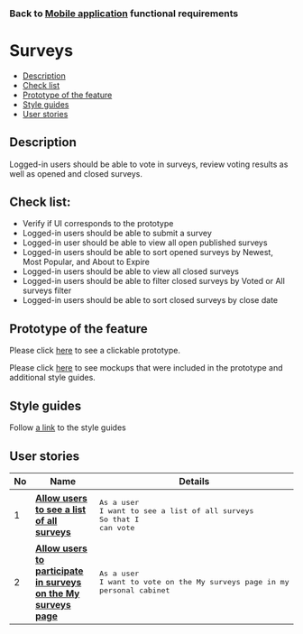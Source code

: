 ### Back to [Mobile application](/mobile_application_features/mobile_application_features_list/README.md) functional requirements

# Surveys

- [Description](#description)
- [Check list](#check-list)
- [Prototype of the feature](#prototype-of-the-feature)
- [Style guides](#style-guides)
- [User stories](#user-stories)

## Description

Logged-in users should be able to vote in surveys, review voting results as well as opened and closed surveys.

## Check list:

  - Verify if UI corresponds to the prototype
  - Logged-in users should be able to submit a survey 
  - Logged-in user should be able to view all open published surveys
  - Logged-in users should be able to sort opened surveys by Newest, Most Popular, and About to Expire
  - Logged-in users should be able to view all closed surveys
  - Logged-in users should be able to filter closed surveys by Voted or All surveys filter
  - Logged-in users should be able to sort closed surveys by close date

## Prototype of the feature

Please click [here](https://www.figma.com/proto/JVDTph8VY9Ye7kz8BTDxhJ/1-Sports-Hub-General-Prototype?page-id=0%3A5852&node-id=0%3A7481&viewport=-1637%2C-969%2C0.37520089745521545&scaling=scale-down) to see a clickable prototype.

Please click [here](https://www.figma.com/design/JVDTph8VY9Ye7kz8BTDxhJ/%231---Sports-Hub-General-Prototype?node-id=0-5852&t=QqYNpKrPFqpmBfIT-1) to see mockups that were included in the prototype and additional style guides.

## Style guides

Follow [a link](https://www.figma.com/proto/0zkkf5WC77OSpvyD6YXpFE/Style-guides?page-id=0%3A1&node-id=19%3A5368&viewport=266%2C48%2C0.54&scaling=min-zoom&starting-point-node-id=19%3A5368) to the style guides

## User stories

No           |      Name     |   Details
------------ | ------------- | -------------
1 |[**Allow users to see a list of all surveys**](/mobile_application_features/surveys/user_stories/my_surveys_for_user/README.md)|<pre>As a user<br>I want to see a list of all surveys<br>So that I can vote</pre>
2 |[**Allow users to participate in surveys on the My surveys page**](/mobile_application_features/surveys/user_stories/form_for_voting/README.md)|<pre>As a user</br>I want to vote on the My surveys page in my personal cabinet</pre>
